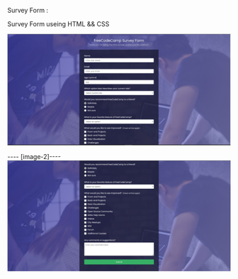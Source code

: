 Survey Form :

Survey Form useing HTML && CSS

![Survey-Form](1.jpg)

---- [image-2]----
![Survey-Form2](2.jpg)